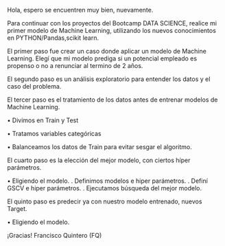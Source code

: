 Hola, espero se encuentren muy bien, nuevamente.

Para continuar con los proyectos del Bootcamp DATA SCIENCE, realice mi primer modelo de Machine Learning, utilizando los nuevos conocimientos en PYTHON/Pandas,scikit learn.

El primer paso fue crear un caso donde aplicar un modelo de Machine Learning. Elegí que mi modelo prediga si un potencial empleado es propenso o no a renunciar al termino de 2 años.

El segundo paso es un análisis exploratorio para entender los datos y el caso del problema.

El tercer paso es el tratamiento de los datos antes de entrenar modelos de Machine Learning.

•	Divimos en Train y Test

•	Tratamos variables categóricas

•	Balanceamos los datos de Train para evitar sesgar el algoritmo.

El cuarto paso es la elección del mejor modelo, con ciertos híper parámetros.

•	Eligiendo el modelo.
. Definimos modelos e hiper parámetros.
. Definí GSCV e hiper parámetros.
. Ejecutamos búsqueda del mejor modelo.

El quinto paso es predecir ya con nuestro modelo entrenado, nuevos Target.

•	Eligiendo el modelo.

¡Gracias! Francisco Quintero (FQ)




